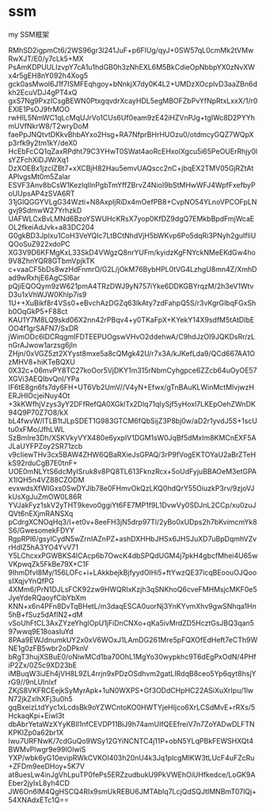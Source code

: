 # ssm
my SSM框架



RMhSD2igpmCt6/2WS96gr3l241JuF+p6FlUg/qyJ+0SW57qL0cmMk2tVMwRwXJT/E0/y7cLk5+MX
PsAmKDPUULIzvpY7cA1u1hdGB0h3zNhEXL6M5BkCdieOpNbbpYX0zNvXWx4r5gEH8nY092h4Xog5
gck0asMwol6J1f7ISMFEqhgoy+bNnkjX7dy0K4L2+UMDzXOcplvD3aaZBn6dkh2EcuVDJ4gPT4xQ
gxS7Ng9PxzICsgBEWN0PtxgqvdrXcayHDL5egMBOFZbPvYfNpRtxLxxX/1/r0EXlE1PsOJ9frMOO
rwHIL5NmWC1qLcMqUJrVo1CUs6Uf0eam9zE42iHZVnPJg+tgIWc8D2PYYhmUVfNkrW8/T2wryDoM
faePpJNQtvtDKkvBhbAYxo2Hsg+RA7NfprBHrHUOzu0/otdmcyGQZ7WQpXp3rfk9y2tm1kY/deX0
HcEbFcCQ1qZaxRPdht79C3YHwT0SWat4aoRcEHxolXgcu5i65PeOUErRhjy0lsYZFchXiDJWrXq1
DzXOEBx1jzclZBt7+xXCBjH82Hau5emvUAQscc2nC+jbqEX2TMV05GjRZtAtAPlvgsMt0m5Zalar
ESVF3Anv8bCsW1KezIqIlnPgbTmYffZBrvZ4NioI9bStMHwWFJ4WpfFxefbyPoUUpsAP4zSVA6RT
31jGlQGGYVLgG34Wzti+N8AxpIjRiDx4mOefPB8+CvpNO54YLnoVPCOFpLNgvj9SdmwW27YrhzkD
UAFWLCxBvLMNd6BzoYSWUHcKRsX7yop0KfDZ9dgQ7EMkbBpdFmjWcaEOL2fkeiAdJvk+a83DC204
G0gkBD3JpIxu1CoH3VeYQIc7LtBCtNhdVjH5bWKvp6Po5dqRi3PNyh2guIfliUQOoSuZ922xdoPC
XG3V9D6KFMgKxL33SkD4VWgzQ8nrYUFm/kyidzKgFNYckNMeEKdGw4ho9V8ZhnYQR8GTbmVpjkTK
c+vaaCF5bDs8wzHdFnmrO/G2L/jOkM76BybHPL0tVG4LzhgU8mn4Z/XmhDad9wRxhjE6AgCSl6ar
pQjiEQOQym9zW621pmA4TRzDWJ9yN757iYke6DDKGBYrqzM/2h3eV1WtvD3u1xVhWJW0Khlp7is9
1U++XuBikf8r4VSs0+eBvchAzDGZq63lkAty7zdFahpQ5S/r3vKgrGlbqFGxShb0OqGkP5+F88ct
KAU1Y7M8LQ9skd06X2nn42rPBqv4+y0TKaFpX+KYekY14X9sdfM5tAtDIbEOO4f1grSAFN7/SxDR
jWimODc6lDCRqgmIFDTEEPUOgswVHvO2ddehwA/C9hdJzOI9JQKDsRr/zLnGrAJwow1arzsg6jIn
ZHjn/0xVGZ5zt2XYyst8mxe5a8cQMgk42U/r7x3A/kJKefLda9/QCd667AA1OzMHV8+hiKTeBQXU
0X32c+06mvPY8TC27koOor5VjDKY1m315rNbmCyhgpce6ZZcb64uOyOE57XGVi3AEQIbvQnI/YPa
IF6tE8gn6fs7dy6FH+UT6Vb2UmV//V4yN+Efwx/gTnBAuKLWinMctMIvjwzHERJHIOcjeiNuy4Ot
+3kKWfhjVzys3yY2DFfRefQA0XGklTx2Dlq71qIySjf5yHoxl7LKEpOehZWnDK94Q9P70Z7O8/kX
bL4fwvW/ITLB1tJLpSDET1G983GTCM6fQbSijZ3P8bj0w/aD2r1yvdJ5S+1scUtu0xFMo/JfhLWL
SzBmIre3Dh/XSKVkyVYX480e6yxpIV1DGM1sW0JqBf5dMxIm8KMCnEXF5AJLaUYFPZoy2SR71zcb
v9cIiewTHv3cx5BAW4ZHW6QBaRXieJsGPAQ/3rP9fVogEKTOYaU2aBrZTeHkS92rduCgB7E0tnF+
UOE0mNLYtS6dcMyISruk8v8PQ8TL613FknzRcx+5oUdFyjuBBAOeM3etGPAX1IQH5n4VZ88CZODM
evxwdsXfWIGxs0SwDYJlb78e0FHmvOkQzLKQ0hdQrY55OiuzkP3rv/9zjoVJkUsXgJuZmOW0L86R
YVJakFyz1skV2yTHT9kevo0ggiYt6FE7MP1f9L1DvwVy0SDJnL2CCp/xu0zuJQVt6nEXjmRANSXq
pCdrgXCNOqHq3/I+et0v+8eeFH3jN5drp97Tl/2yBo0xUDps2h7bKvimcmYk8S6/GwesomekFDYY
RgpRPl6/gsylCydN5wZrnIAZnPZ+ashDXHHbJHSx6JHSJuXD7uBpDqmhVZvrHdIZ5hA3YO4YvV71
Y5LChcxxPGWBKS4ICAcp6b7OwcK4dbSPQdUGM4j7pkH4gbcfMhei4U65wVKpwqZk5FkBe79X+C1F
9IhmDfvl8My/156LOFc+i+LAkkbejkBjfyydOlHi5+ftYwzQE37icqBEoouOJQoosIXqjvYnQfPG
4XMm6/PrN1DJLsFCK92zw9HWQRIxKzjh3qSNKhoQ6cveFMHMsjcMKF0e5JyeYdeRQaoyfCibYbXm
KNN+x6n4PFn8DvTqBHetL/m3daqESCA0uorNj3YnKYvmXhv9gwSNhqa1Hn5hB+fSuz5dAfIN2+dM
vSoUhFtCL3AxZYzeYhglOpU1jFiDnCNXo+qKa5ivMrdZD5HcztGsJBQ3qan597wwq9E18oasIuYd
8PAa9EWJdnumkUY2x0xV6WOxJ1LAmDG261Mre5pFQXOfEdHeft7eCTh9WNE1g0zFB5wbr2oDPknV
bRgT3hujXSBuE0/oNiwMCd1ba70OhL1MgYo30wypkhc9T6dEgPxOdN/4PHfiP2Zx/0Z5c9XD23bE
iMBuqW3iJEh4jVH8L9ZL4rrjn9xPDzOSdhvm2gatLIRdqB8ceo5Yp6qyt8hsjYrG9//9nLUlnlxf
ZKjS8VKFRCEejkSyMyrApk+1uN0WXPS+Gf3ODdCHpHC22ASiXuXrIpu/1lwN72jkZxlhXFj3u0h5
gqBxeizLtdYyc1xLcdsBk9oYZWCntoKO0HWTYjeHIjco6XrLCSdMvE+rRXs/5HckaqKpi+EiwI3t
dbAbrYetaWzXYyKBIl1nfCEVDP11BiJ9h74amUIfQEEfreiV7n7ZoYADwDLFTNKPKlZp0a62br1X
lwu7URFNwK/7cdGuQo9WSy12GYiNCNTC4j11P+obN5YLqPBkFEWSHXQt4BWMvPlwgr9e99lOlwiS
YXP/wbk6yG10evipRWkCVKOl403h20nU4k3Jq1plcgMIKW3tLUcF4uFZcRu+ZFDm9eeDHoy+5K7V
at8uesLw4inJgVhLpuTP0fePs5ERZzudbukU9PkVWEhOiUHfkedce/LoGK9AEber2jyIxL8yh4CD
JW6On6lM4QgHSCQ4RIx9smUkREBU6JMTAbIq7LcjQdSQJtIMNBmT07lQj+54XNAdxETc1Q==
